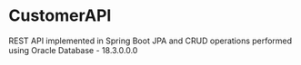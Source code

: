 # CustomerAPI
REST API implemented in Spring Boot JPA and CRUD operations performed using Oracle Database - 18.3.0.0.0 
